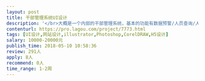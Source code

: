 ```yaml
---                
layout: post       
title: 干部管理系统UI设计           
description: '</br>大概是一个内部的干部管理系统，基本的功能有数据预警/人员查询/人员画像/人员档案等，大概页面在5-6个页面</br>'     
contenturl: https://pro.lagou.com/project/7773.html      
tags: [UI设计,网站设计,illustrator,Photoshop,CorelDRAW,H5设计]            
salary: 10000-20000元          
publish_time: 2018-05-10 10:58:36         
review: 291人                   
apply: 8人                   
recommend: 0人                   
time_range: 1-2周              
---                 
```

